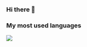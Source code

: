 ### Hi there 👋

### My most used languages
<img align="center" src="https://github-readme-stats.designdeveloperr.vercel.app/api/top-langs/?username=terminaate&theme=tokyonight&hide_langs_below=1&layout=compact&langs_count=6">
